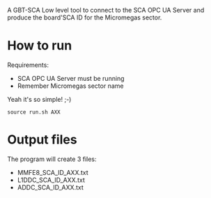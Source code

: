 A GBT-SCA Low level tool to connect to the SCA OPC UA Server and produce the board'SCA ID for the Micromegas sector.

# How to run

Requirements:
- SCA OPC UA Server must be running
- Remember Micromegas sector name

Yeah it's so simple! ;-)

```
source run.sh AXX
```

# Output files

The program will create 3 files:
- MMFE8_SCA_ID_AXX.txt
- L1DDC_SCA_ID_AXX.txt
- ADDC_SCA_ID_AXX.txt